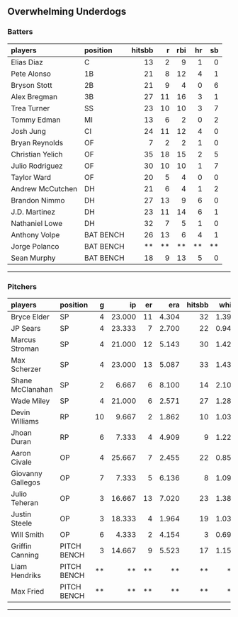 ## Overwhelming Underdogs

### Batters

 
|players          |position  | hitsbb|  r| rbi| hr| sb| 
|:----------------|:---------|------:|--:|---:|--:|--:| 
|Elias Diaz       |C         |     13|  2|   9|  1|  0| 
|Pete Alonso      |1B        |     21|  8|  12|  4|  1| 
|Bryson Stott     |2B        |     21|  9|   4|  0|  6| 
|Alex Bregman     |3B        |     27| 11|  16|  3|  1| 
|Trea Turner      |SS        |     23| 10|  10|  3|  7| 
|Tommy Edman      |MI        |     13|  6|   2|  0|  2| 
|Josh Jung        |CI        |     24| 11|  12|  4|  0| 
|Bryan Reynolds   |OF        |      7|  2|   2|  1|  0| 
|Christian Yelich |OF        |     35| 18|  15|  2|  5| 
|Julio Rodriguez  |OF        |     30| 10|  10|  1|  7| 
|Taylor Ward      |OF        |     20|  5|   4|  0|  0| 
|Andrew McCutchen |DH        |     21|  6|   4|  1|  2| 
|Brandon Nimmo    |DH        |     27| 13|   9|  6|  0| 
|J.D. Martinez    |DH        |     23| 11|  14|  6|  1| 
|Nathaniel Lowe   |DH        |     32|  7|   5|  1|  0| 
|Anthony Volpe    |BAT BENCH |     26| 13|   6|  4|  1| 
|Jorge Polanco    |BAT BENCH |     **| **|  **| **| **| 
|Sean Murphy      |BAT BENCH |     18|  9|  13|  5|  0| 

* * *

### Pitchers

 
|players           |position    |  g|     ip| er|   era| hitsbb|  whip| so|  w| sv| 
|:-----------------|:-----------|--:|------:|--:|-----:|------:|-----:|--:|--:|--:| 
|Bryce Elder       |SP          |  4| 23.000| 11| 4.304|     32| 1.391| 11|  2|  0| 
|JP Sears          |SP          |  4| 23.333|  7| 2.700|     22| 0.943| 21|  0|  0| 
|Marcus Stroman    |SP          |  4| 21.000| 12| 5.143|     30| 1.429| 20|  1|  0| 
|Max Scherzer      |SP          |  4| 23.000| 13| 5.087|     33| 1.435| 33|  2|  0| 
|Shane McClanahan  |SP          |  2|  6.667|  6| 8.100|     14| 2.100|  4|  0|  0| 
|Wade Miley        |SP          |  4| 21.000|  6| 2.571|     27| 1.286| 18|  2|  0| 
|Devin Williams    |RP          | 10|  9.667|  2| 1.862|     10| 1.034| 11|  1|  8| 
|Jhoan Duran       |RP          |  6|  7.333|  4| 4.909|      9| 1.227|  9|  0|  3| 
|Aaron Civale      |OP          |  4| 25.667|  7| 2.455|     22| 0.857| 22|  1|  0| 
|Giovanny Gallegos |OP          |  7|  7.333|  5| 6.136|      8| 1.091|  7|  0|  0| 
|Julio Teheran     |OP          |  3| 16.667| 13| 7.020|     23| 1.380| 12|  0|  0| 
|Justin Steele     |OP          |  3| 18.333|  4| 1.964|     19| 1.036| 19|  2|  0| 
|Will Smith        |OP          |  6|  4.333|  2| 4.154|      3| 0.692|  4|  0|  2| 
|Griffin Canning   |PITCH BENCH |  3| 14.667|  9| 5.523|     17| 1.159| 16|  1|  0| 
|Liam Hendriks     |PITCH BENCH | **|     **| **|    **|     **|    **| **| **| **| 
|Max Fried         |PITCH BENCH | **|     **| **|    **|     **|    **| **| **| **| 


* * *


